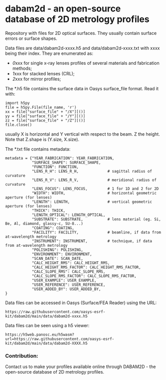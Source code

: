 # dabam2d - an open-source database of 2D metrology profiles


Repository with files for 2D optical surfaces. They usually contain surface errors or surface shapes. 

Data files are data/dabam2d-xxxx.h5 and data/dabam2d-xxxx.txt with xxxx being their index. They are enumerated as:
- *0*xxx for single x-ray lenses profiles of several materials and fabrication methods;
- *1*xxx for stacked lenses (CRL);
- *2*xxx for mirror profiles;

The *.h5 file contains the surface data in Oasys surface_file format. Read it with: 

```commandline
import h5py
file = h5py.File(file_name, 'r')
xx = file["surface_file" + "/X"][()]
yy = file["surface_file" + "/Y"][()]
zz = file["surface_file" + "/Z"][()]
file.close()
```

usually X is horizontal and Y vertical with respect to the beam. Z the height. Note that Z.shape is (Y.size, X.size).

The *.txt file contains metadata:

```commandline
metadata = {"YEAR_FABRICATION": YEAR_FABRICATION,
            "SURFACE_SHAPE": SURFACE_SHAPE,
            "FUNCTION": FUNCTION,
            "LENS_R_H": LENS_R_H,             # sagittal radius of curvature
            "LENS_R_V": LENS_R_V,             # meridional radius of curvature
            "LENS_FOCUS": LENS_FOCUS,         # 1 for 1D and 2 for 2D
            "WIDTH": WIDTH,                   # horizontal geometric aperture (for lenses)
            "LENGTH": LENGTH,                 # vertical geometric aperture (for lenses)
            "THICK": THICK,
            "LENGTH_OPTICAL": LENGTH_OPTICAL,
            "SUBSTRATE": SUBSTRATE,           # lens material (eg. Si, Be, Al, diamond, glassy-c, SU-8...)
            "COATING": COATING,
            "FACILITY": FACILITY,             # beamline, if data from at-wavelength metrology
            "INSTRUMENT": INSTRUMENT,         # technique, if data from at-wavelength metrology
            "POLISHING": POLISHING,
            "ENVIRONMENT": ENVIRONMENT,
            "SCAN_DATE": SCAN_DATE,
            "CALC_HEIGHT_RMS": CALC_HEIGHT_RMS,
            "CALC_HEIGHT_RMS_FACTOR": CALC_HEIGHT_RMS_FACTOR,
            "CALC_SLOPE_RMS": CALC_SLOPE_RMS,
            "CALC_SLOPE_RMS_FACTOR": CALC_SLOPE_RMS_FACTOR,
            "USER_EXAMPLE": USER_EXAMPLE,
            "USER_REFERENCE": USER_REFERENCE,
            "USER_ADDED_BY": USER_ADDED_BY,
}
```

Data files can be accessed in Oasys (Surface/FEA Reader) using the URL:
```
https://raw.githubusercontent.com/oasys-esrf-kit/dabam2d/main/data/dabam2d-xxxx.h5
```

Data files can be seen using a h5 viewer:
```
https://h5web.panosc.eu/h5wasm?url=https://raw.githubusercontent.com/oasys-esrf-kit/dabam2d/main/data/dabam2d-XXXX.h5 
```

### Contribution:

Contact us to make your profiles available online through DABAM2D - the open-source database of 2D metrology profiles.
